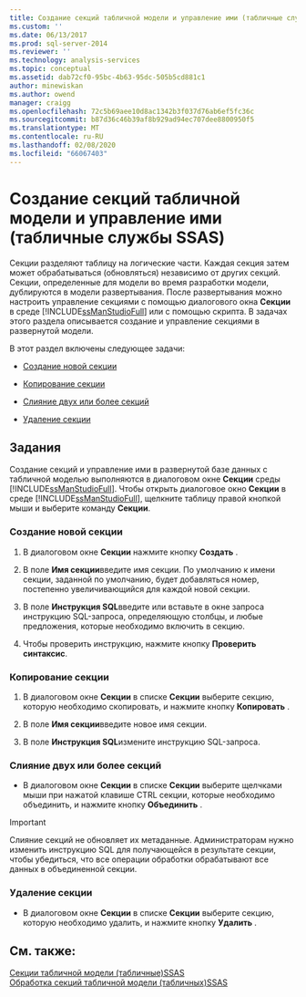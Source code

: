 ```yaml
---
title: Создание секций табличной модели и управление ими (табличные службы SSAS) | Документация Майкрософт
ms.custom: ''
ms.date: 06/13/2017
ms.prod: sql-server-2014
ms.reviewer: ''
ms.technology: analysis-services
ms.topic: conceptual
ms.assetid: dab72cf0-95bc-4b63-95dc-505b5cd881c1
author: minewiskan
ms.author: owend
manager: craigg
ms.openlocfilehash: 72c5b69aee10d8ac1342b3f037d76ab6ef5fc36c
ms.sourcegitcommit: b87d36c46b39af8b929ad94ec707dee8800950f5
ms.translationtype: MT
ms.contentlocale: ru-RU
ms.lasthandoff: 02/08/2020
ms.locfileid: "66067403"
---
```

# <a name="create-and-manage-tabular-model-partitions-ssas-tabular"></a>Создание секций табличной модели и управление ими (табличные службы SSAS)
  Секции разделяют таблицу на логические части. Каждая секция затем может обрабатываться (обновляться) независимо от других секций. Секции, определенные для модели во время разработки модели, дублируются в модели развертывания. После развертывания можно настроить управление секциями с помощью диалогового окна **Секции** в среде [!INCLUDE[ssManStudioFull](../../includes/ssmanstudiofull-md.md)] или с помощью скрипта. В задачах этого раздела описывается создание и управление секциями в развернутой модели.  
  
 В этот раздел включены следующее задачи:  
  
-   [Создание новой секции](#bkmk_create_new)  
  
-   [Копирование секции](#bkmk_copy)  
  
-   [Слияние двух или более секций](#bkmk_merge)  
  
-   [Удаление секции](#bkmk_delete)  
  
## <a name="tasks"></a>Задания  
 Создание секций и управление ими в развернутой базе данных с табличной моделью выполняются в диалоговом окне **Секции** среды [!INCLUDE[ssManStudioFull](../../includes/ssmanstudiofull-md.md)]. Чтобы открыть диалоговое окно **Секции** в среде [!INCLUDE[ssManStudioFull](../../includes/ssmanstudiofull-md.md)], щелкните таблицу правой кнопкой мыши и выберите команду **Секции**.  
  
###  <a name="bkmk_create_new"></a>Создание новой секции  
  
1.  В диалоговом окне **Секции** нажмите кнопку **Создать** .  
  
2.  В поле **Имя секции**введите имя секции. По умолчанию к имени секции, заданной по умолчанию, будет добавляться номер, постепенно увеличивающийся для каждой новой секции.  
  
3.  В поле **Инструкция SQL**введите или вставьте в окне запроса инструкцию SQL-запроса, определяющую столбцы, и любые предложения, которые необходимо включить в секцию.  
  
4.  Чтобы проверить инструкцию, нажмите кнопку **Проверить синтаксис**.  
  
###  <a name="bkmk_copy"></a>Копирование секции  
  
1.  В диалоговом окне **Секции** в списке **Секции** выберите секцию, которую необходимо скопировать, и нажмите кнопку **Копировать** .  
  
2.  В поле **Имя секции**введите новое имя секции.  
  
3.  В поле **Инструкция SQL**измените инструкцию SQL-запроса.  
  
###  <a name="bkmk_merge"></a>Слияние двух или более секций  
  
-   В диалоговом окне **Секции** в списке **Секции** выберите щелчками мыши при нажатой клавише CTRL секции, которые необходимо объединить, и нажмите кнопку **Объединить** .  
  
> [!IMPORTANT]  
>  Слияние секций не обновляет их метаданные. Администраторам нужно изменить инструкцию SQL для получающейся в результате секции, чтобы убедиться, что все операции обработки обрабатывают все данных в объединенной секции.  
  
###  <a name="bkmk_delete"></a>Удаление секции  
  
-   В диалоговом окне **Секции** в списке **Секции** выберите секцию, которую необходимо удалить, и нажмите кнопку **Удалить** .  
  
## <a name="see-also"></a>См. также:  
 [Секции табличной модели &#40;табличные&#41;SSAS](partitions-ssas-tabular.md)   
 [Обработка секций табличной модели &#40;табличных&#41;SSAS](process-tabular-model-partitions-ssas-tabular.md)  
  
  
